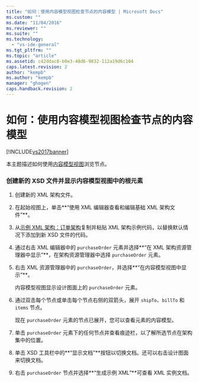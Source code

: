 ```yaml
---
title: "如何：使用内容模型视图检查节点的内容模型 | Microsoft Docs"
ms.custom: ""
ms.date: "11/04/2016"
ms.reviewer: ""
ms.suite: ""
ms.technology: 
  - "vs-ide-general"
ms.tgt_pltfrm: ""
ms.topic: "article"
ms.assetid: c42ddac8-b0e3-48d6-9832-112a19d6c104
caps.latest.revision: 2
author: "kempb"
ms.author: "kempb"
manager: "ghogen"
caps.handback.revision: 2
---
```

# 如何：使用内容模型视图检查节点的内容模型
[!INCLUDE[vs2017banner](../code-quality/includes/vs2017banner.md)]

本主题描述如何使用[内容模型视图](../xml-tools/content-model-view.md)浏览节点。  
  
### 创建新的 XSD 文件并显示内容模型视图中的根元素  
  
1.  创建新的 XML 架构文件。  
  
2.  在起始视图上，单击**“使用 XML 编辑器查看和编辑基础 XML 架构文件”**。  
  
3.  从[示例 XML 架构：订单架构](../Topic/Sample%20XSD%20File:%20Purchase%20Order%20Schema.md)复制并粘贴 XML 架构示例代码，以替换默认情况下添加到新 XSD 文件的代码。  
  
4.  通过右击 XML 编辑器中的 `purchaseOrder` 元素并选择**“在 XML 架构资源管理器中显示”**，在架构资源管理器中选择 `purchaseOrder` 元素。  
  
5.  右击 XML 资源管理器中的 `purchaseOrder`，并选择**“在内容模型视图中显示”**。  
  
     内容模型视图显示设计图面上的 `purchaseOrder` 元素。  
  
6.  通过双击每个节点或单击每个节点右侧的双箭头，展开 `shipTo`、`billTo` 和 `items` 节点。  
  
     现在 `purchaseOrder` 元素的节点已展开，您可以查看元素的内容模型。  
  
7.  单击 `purchaseOrder` 元素下的任何节点并查看痕迹栏，以了解所选节点在架构集中的位置。  
  
8.  单击 XSD 工具栏中的**“显示文档”**按钮以切换文档。还可以右击设计图面来切换文档。  
  
9. 右击 `purchaseOrder` 节点并选择**“生成示例 XML”**可查看 XML 实例文档。